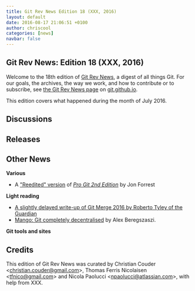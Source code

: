 ```yaml
---
title: Git Rev News Edition 18 (XXX, 2016)
layout: default
date: 2016-08-17 21:06:51 +0100
author: chriscool
categories: [news]
navbar: false
---
```


## Git Rev News: Edition 18 (XXX, 2016)

Welcome to the 18th edition of [Git Rev News](https://git.github.io/rev_news/rev_news/),
a digest of all things Git. For our goals, the archives, the way we work, and how to contribute or to
subscribe, see [the Git Rev News page](https://git.github.io/rev_news/rev_news/) on [git.github.io](http://git.github.io).

This edition covers what happened during the month of July 2016.

## Discussions

<!---
### General
-->

<!---
### Reviews
-->

<!---
### Support
-->

## Releases


## Other News

__Various__

* A ["Reedited" version](https://github.com/nobozo/progit2) of [*Pro Git 2nd Edition*](https://github.com/progit/progit2) by Jon Forrest

__Light reading__

* [A slightly delayed write-up of Git Merge 2016 by Roberto Tyley of the Guardian](https://www.theguardian.com/info/developer-blog/2016/jul/02/git-merge-2016)
* [Mango: Git completely decentralised](https://medium.com/@alexberegszaszi/mango-git-completely-decentralised-7aef8bcbcfe6)  by Alex Beregszaszi.

__Git tools and sites__


## Credits

This edition of Git Rev News was curated by Christian Couder &lt;<christian.couder@gmail.com>&gt;,
Thomas Ferris Nicolaisen &lt;<tfnico@gmail.com>&gt; and Nicola Paolucci &lt;<npaolucci@atlassian.com>&gt;,
with help from XXX.
